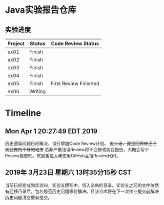 # Java实验报告仓库

## 实验进度

|Project | Status |Code Review Status             | 
|--------|--------|-------------------------------|
|ex01    |Finish  |                               |
|ex02    |Finish  |                               |
|ex03    |Finish  |                               |
|ex04    |Finish  |                               |
|ex05    |Finish  |First Review Finished          |
|ex06    |Writing |                               |

# Timeline

Mon Apr  1 20:27:49 EDT 2019
----
历史遗留问题已经解决，试行增加Code Review计划。
~~说人话，就是回顾修正旧实验做的不好的地方~~
若非严重错误Review将不会修改实验报告，大概会写个Review报告吧。欢迎各位大佬使用GitHub互相Review代码。

2019年 3月23日 星期六 13时35分15秒 CST
---
当前已经完成到实验四，实验五撰写中，切入全新的目录。实验五之前的文件依然有迁移目录后，包名规范历史问题等待解决。且该仓库将在下一次作业提交前解决历史问题清空重新提交。